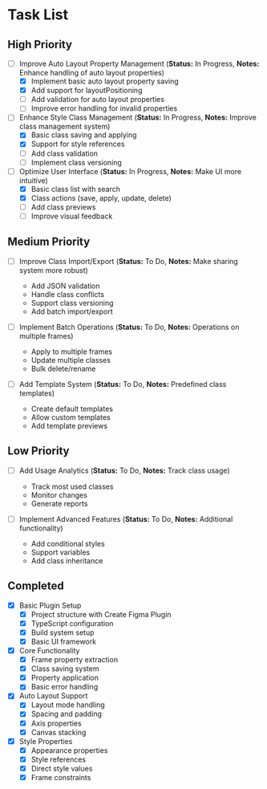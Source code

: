 # Task List

## High Priority

-   [ ] Improve Auto Layout Property Management (**Status:** In Progress, **Notes:** Enhance handling of auto layout properties)
    - [x] Implement basic auto layout property saving
    - [x] Add support for layoutPositioning
    - [ ] Add validation for auto layout properties
    - [ ] Improve error handling for invalid properties

-   [ ] Enhance Style Class Management (**Status:** In Progress, **Notes:** Improve class management system)
    - [x] Basic class saving and applying
    - [x] Support for style references
    - [ ] Add class validation
    - [ ] Implement class versioning

-   [ ] Optimize User Interface (**Status:** In Progress, **Notes:** Make UI more intuitive)
    - [x] Basic class list with search
    - [x] Class actions (save, apply, update, delete)
    - [ ] Add class previews
    - [ ] Improve visual feedback

## Medium Priority

-   [ ] Improve Class Import/Export (**Status:** To Do, **Notes:** Make sharing system more robust)
    - Add JSON validation
    - Handle class conflicts
    - Support class versioning
    - Add batch import/export

-   [ ] Implement Batch Operations (**Status:** To Do, **Notes:** Operations on multiple frames)
    - Apply to multiple frames
    - Update multiple classes
    - Bulk delete/rename

-   [ ] Add Template System (**Status:** To Do, **Notes:** Predefined class templates)
    - Create default templates
    - Allow custom templates
    - Add template previews

## Low Priority

-   [ ] Add Usage Analytics (**Status:** To Do, **Notes:** Track class usage)
    - Track most used classes
    - Monitor changes
    - Generate reports

-   [ ] Implement Advanced Features (**Status:** To Do, **Notes:** Additional functionality)
    - Add conditional styles
    - Support variables
    - Add class inheritance

## Completed

-   [x] Basic Plugin Setup
    - [x] Project structure with Create Figma Plugin
    - [x] TypeScript configuration
    - [x] Build system setup
    - [x] Basic UI framework

-   [x] Core Functionality
    - [x] Frame property extraction
    - [x] Class saving system
    - [x] Property application
    - [x] Basic error handling

-   [x] Auto Layout Support
    - [x] Layout mode handling
    - [x] Spacing and padding
    - [x] Axis properties
    - [x] Canvas stacking

-   [x] Style Properties
    - [x] Appearance properties
    - [x] Style references
    - [x] Direct style values
    - [x] Frame constraints